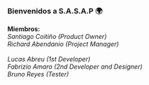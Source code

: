  ### Bienvenidos a S.A.S.A.P 🌍
**Miembros:**<br>
  *Santiago Coitiño (Product Owner)<br>
  Richard Abendanio (Project Manager)<br><br>
  Lucas Abreu (1st Developer)<br>
  Fabrizio Amaro (2nd Developer and Designer)<br>
  Bruno Reyes (Tester)*<br>
